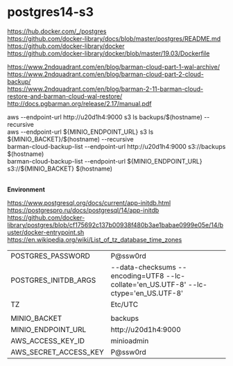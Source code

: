# postgres14-s3

https://hub.docker.com/_/postgres<BR>
https://github.com/docker-library/docs/blob/master/postgres/README.md<BR>
https://github.com/docker-library/docker<BR>
https://github.com/docker-library/docker/blob/master/19.03/Dockerfile<BR>


https://www.2ndquadrant.com/en/blog/barman-cloud-part-1-wal-archive/<BR>
https://www.2ndquadrant.com/en/blog/barman-cloud-part-2-cloud-backup/<BR>
https://www.2ndquadrant.com/en/blog/barman-2-11-barman-cloud-restore-and-barman-cloud-wal-restore/<BR>
http://docs.pgbarman.org/release/2.17/manual.pdf<BR>

<DIV>
aws --endpoint-url http://u20d1h4:9000 s3 ls backups/$(hostname) --recursive<BR>
aws --endpoint-url ${MINIO_ENDPOINT_URL} s3 ls ${MINIO_BACKET}/$(hostname) --recursive<BR>
barman-cloud-backup-list --endpoint-url http://u20d1h4:9000 s3://backups $(hostname)<BR>
barman-cloud-backup-list --endpoint-url ${MINIO_ENDPOINT_URL} s3://${MINIO_BACKET} $(hostname)<BR>
</DIV>


<BR><B>Environment</B><BR>

https://www.postgresql.org/docs/current/app-initdb.html<BR>
https://postgrespro.ru/docs/postgresql/14/app-initdb<BR>
https://github.com/docker-library/postgres/blob/cf175692c137b00938f480b3ae1babae0999e05e/14/buster/docker-entrypoint.sh<BR>
https://en.wikipedia.org/wiki/List_of_tz_database_time_zones<BR>

<TABLE>
<TR><TD>POSTGRES_PASSWORD</TD><TD>P@ssw0rd</TD></TR>
<TR><TD>POSTGRES_INITDB_ARGS</TD><TD>--data-checksums --encoding=UTF8 --lc-collate='en_US.UTF-8' --lc-ctype='en_US.UTF-8'</TD></TR>
<TR><TD>TZ</TD><TD>Etc/UTC</TD></TR>
<TR><TD></TD><TD></TD></TR>
<TR><TD>MINIO_BACKET</TD><TD>backups</TD></TR>
<TR><TD>MINIO_ENDPOINT_URL</TD><TD>http://u20d1h4:9000</TD></TR>
<TR><TD>AWS_ACCESS_KEY_ID</TD><TD>minioadmin</TD></TR>
<TR><TD>AWS_SECRET_ACCESS_KEY</TD><TD>P@ssw0rd</TD></TR>
</TABLE>


